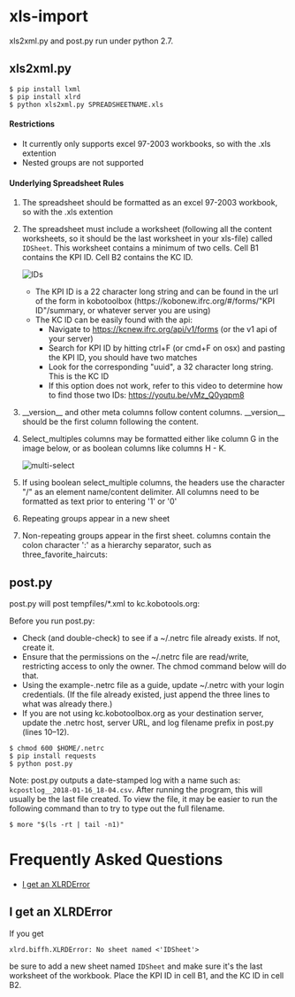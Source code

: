 # xls-import

xls2xml.py and post.py run under python 2.7.


## xls2xml.py

```
$ pip install lxml
$ pip install xlrd
$ python xls2xml.py SPREADSHEETNAME.xls
```

#### Restrictions
- It currently only supports excel 97-2003 workbooks, so with the .xls extention
- Nested groups are not supported


#### Underlying Spreadsheet Rules
1. The spreadsheet should be formatted as an excel 97-2003 workbook, so with the .xls extention
1. The spreadsheet must include a worksheet (following all the content worksheets, so it should be the last worksheet in your xls-file) called ```IDSheet```. This worksheet contains a minimum of two cells. Cell B1 contains the KPI ID. Cell B2 contains the KC ID.

    ![IDs](https://user-images.githubusercontent.com/192568/34240033-6399f582-e5d9-11e7-9e0f-fd86c946e5a9.png)

	* The KPI ID is a 22 character long string and can be found in the url of the form in kobotoolbox (https://<span></span>kobonew.ifrc.org/#/forms/"KPI ID"/summary, or whatever server you are using)
	* The KC ID can be easily found with the api:
		* Navigate to https://kcnew.ifrc.org/api/v1/forms (or the v1 api of your server)
		* Search for KPI ID by hitting ctrl+F (or cmd+F on osx) and pasting the KPI ID, you should have two matches
		* Look for the corresponding "uuid", a 32 character long string. This is the KC ID
		* If this option does not work, refer to this video to determine how to find those two IDs: https://youtu.be/vMz_Q0yqpm8

1.  \_\_version\_\_ and other meta columns follow content columns. \_\_version\_\_ should be the first column following the content.
1. Select_multiples columns may be formatted either like column G in the image below, or as boolean columns like columns H - K.

	![multi-select](https://raw.githubusercontent.com/rodekruis/xls-import/NLRC-updates/multi-select.png)

1. If using boolean select_multiple columns, the headers use the character "/" as an element name/content delimiter. All columns need to be formatted as text prior to entering '1' or '0'
1. Repeating groups appear in a new sheet
1. Non-repeating groups appear in the first sheet. columns contain the colon character ':' as a hierarchy separator, such as three_favorite_haircuts:



## post.py

post.py will post tempfiles/*.xml to kc.kobotools.org:

Before you run post.py:
- Check (and double-check) to see if a ~/.netrc file already exists. If not, create it.
- Ensure that the permissions on the ~/.netrc file are read/write, restricting access to only the owner. The chmod command below will do that.
- Using the example-.netrc file as a guide, update  ~/.netrc with your login credentials. (If the file already existed, just append the three lines to what was already there.)
- If you are not using kc.kobotoolbox.org as your destination server, update the .netrc host, server URL, and log filename prefix in post.py (lines 10–12).

```
$ chmod 600 $HOME/.netrc
$ pip install requests
$ python post.py
```

Note: post.py outputs a date-stamped log with a name such as: ```kcpostlog__2018-01-16_18-04.csv```. After running the program, this will usually be the last file created. To view the file, it may be easier to run the following command than to try to type out the full filename.
```
$ more "$(ls -rt | tail -n1)"
```

# Frequently Asked Questions

- [I get an XLRDError](#i-get-an-xlrderror)


## I get an XLRDError

If you get
```
xlrd.biffh.XLRDError: No sheet named <'IDSheet'>
```
be sure to add a new sheet named ```IDSheet``` and make sure it's the last worksheet of the workbook. Place the KPI ID in cell B1, and the KC ID in cell B2.


